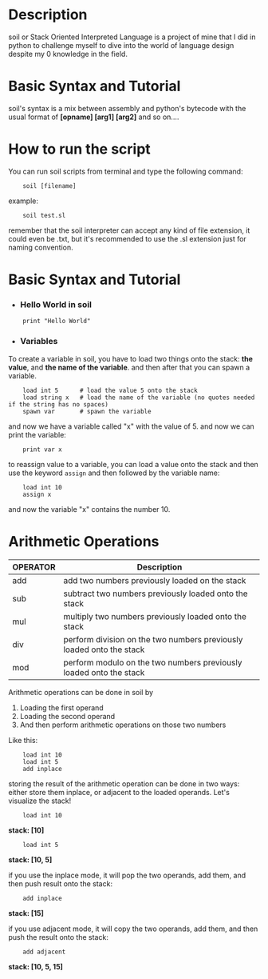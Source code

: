 # Description
soil or Stack Oriented Interpreted Language
is a project of mine that I did in python 
to challenge myself to dive into the world of 
language design despite my 0 knowledge in the field.

# Basic Syntax and Tutorial
soil's syntax is a mix between assembly and python's bytecode
with the usual format of **[opname] [arg1] [arg2]** and so on....

# How to run the script
You can run soil scripts from terminal and type the following command:

```
    soil [filename]
```

example:

```
    soil test.sl
```

remember that the soil interpreter can accept any kind of file extension, it could even be .txt, but it's recommended to use the .sl extension just for naming convention.

# Basic Syntax and Tutorial

* ### Hello World in soil

```
    print "Hello World"
```

* ### Variables
To create a variable in soil, you have to load two things onto the stack: **the value**,
and **the name of the variable**. and then after that you can spawn a variable.

```
    load int 5      # load the value 5 onto the stack
    load string x   # load the name of the variable (no quotes needed if the string has no spaces)
    spawn var       # spawn the variable
```

and now we have a variable called "x" with the value of 5. and now we can print the variable:

```
    print var x
```

to reassign value to a variable, you can load a value onto the stack and then
use the keyword `assign` and then followed
by the variable name:

```
    load int 10
    assign x
```

and now the variable "x" contains the number 10.

# Arithmetic Operations

| OPERATOR 	| Description                                                          	|
|----------	|----------------------------------------------------------------------	|
| add      	| add two numbers previously loaded on the stack                       	|
| sub      	| subtract two numbers previously loaded onto the stack                	|
| mul      	| multiply two numbers previously loaded onto the stack                	|
| div      	| perform division on the two numbers previously loaded onto the stack 	|
| mod      	| perform modulo on the two numbers previously loaded onto the stack   	|

Arithmetic operations can be done in soil by
1. Loading the first operand
2. Loading the second operand
3. And then perform arithmetic operations on those two numbers

Like this:

```
    load int 10
    load int 5
    add inplace
```

storing the result of the arithmetic operation can be done in two ways: either store them inplace, 
or adjacent to the loaded operands. Let's visualize the stack!

```
    load int 10
```

**stack: [10]**

```
    load int 5
```

**stack: [10, 5]**

if you use the inplace mode, it will pop the two operands, add them, and then push result
onto the stack:

```
    add inplace
```

**stack: [15]**

if you use adjacent mode, it will copy the two operands, add them, and then push the result
onto the stack:

```
    add adjacent
```

**stack: [10, 5, 15]**